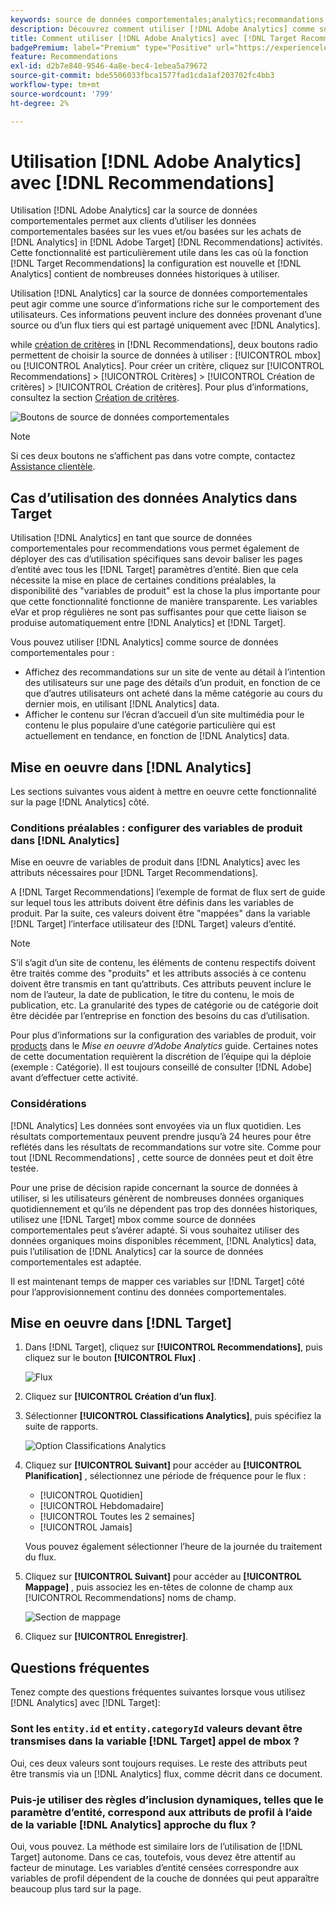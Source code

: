 ```yaml
---
keywords: source de données comportementales;analytics;recommandations;critères;variables de produits
description: Découvrez comment utiliser [!DNL Adobe Analytics] comme source de données comportementales pour utiliser les données comportementales basées sur les vues et/ou basées sur les achats de [!DNL Analytics] in [!DNL Target Recommendations].
title: Comment utiliser [!DNL Adobe Analytics] avec [!DNL Target Recommendations]?
badgePremium: label="Premium" type="Positive" url="https://experienceleague.adobe.com/docs/target/using/introduction/intro.html?lang=en#premium newtab=true" tooltip="See what's included in Target Premium."
feature: Recommendations
exl-id: d2b7e840-9546-4a8e-bec4-1ebea5a79672
source-git-commit: bde5506033fbca1577fad1cda1af203702fc4bb3
workflow-type: tm+mt
source-wordcount: '799'
ht-degree: 2%

---
```


# Utilisation [!DNL Adobe Analytics] avec [!DNL Recommendations]

Utilisation [!DNL Adobe Analytics] car la source de données comportementales permet aux clients d’utiliser les données comportementales basées sur les vues et/ou basées sur les achats de [!DNL Analytics] in [!DNL Adobe Target] [!DNL Recommendations] activités. Cette fonctionnalité est particulièrement utile dans les cas où la fonction [!DNL Target Recommendations] la configuration est nouvelle et [!DNL Analytics] contient de nombreuses données historiques à utiliser.

Utilisation [!DNL Analytics] car la source de données comportementales peut agir comme une source d’informations riche sur le comportement des utilisateurs. Ces informations peuvent inclure des données provenant d’une source ou d’un flux tiers qui est partagé uniquement avec [!DNL Analytics].

while [création de critères](/help/main/c-recommendations/c-algorithms/create-new-algorithm.md) in [!DNL Recommendations], deux boutons radio permettent de choisir la source de données à utiliser : [!UICONTROL mbox] ou [!UICONTROL Analytics]. Pour créer un critère, cliquez sur [!UICONTROL Recommendations] > [!UICONTROL Critères] > [!UICONTROL Création de critères] > [!UICONTROL Création de critères]. Pour plus dʼinformations, consultez la section [Création de critères](/help/main/c-recommendations/c-algorithms/create-new-algorithm.md).

![Boutons de source de données comportementales](assets/behavioral-data-source.png)

>[!NOTE]
>
>Si ces deux boutons ne s’affichent pas dans votre compte, contactez [Assistance clientèle](/help/main/cmp-resources-and-contact-information.md#reference_ACA3391A00EF467B87930A450050077C).

## Cas d’utilisation des données Analytics dans Target

Utilisation [!DNL Analytics] en tant que source de données comportementales pour recommendations vous permet également de déployer des cas d’utilisation spécifiques sans devoir baliser les pages d’entité avec tous les [!DNL Target] paramètres d’entité. Bien que cela nécessite la mise en place de certaines conditions préalables, la disponibilité des &quot;variables de produit&quot; est la chose la plus importante pour que cette fonctionnalité fonctionne de manière transparente. Les variables eVar et prop régulières ne sont pas suffisantes pour que cette liaison se produise automatiquement entre [!DNL Analytics] et [!DNL Target].

Vous pouvez utiliser [!DNL Analytics] comme source de données comportementales pour :

* Affichez des recommandations sur un site de vente au détail à l’intention des utilisateurs sur une page des détails d’un produit, en fonction de ce que d’autres utilisateurs ont acheté dans la même catégorie au cours du dernier mois, en utilisant [!DNL Analytics] data.
* Afficher le contenu sur l’écran d’accueil d’un site multimédia pour le contenu le plus populaire d’une catégorie particulière qui est actuellement en tendance, en fonction de [!DNL Analytics] data.

## Mise en oeuvre dans [!DNL Analytics]

Les sections suivantes vous aident à mettre en oeuvre cette fonctionnalité sur la page [!DNL Analytics] côté.

### Conditions préalables : configurer des variables de produit dans [!DNL Analytics]

Mise en oeuvre de variables de produit dans [!DNL Analytics] avec les attributs nécessaires pour [!DNL Target Recommendations].

A [!DNL Target Recommendations] l’exemple de format de flux sert de guide sur lequel tous les attributs doivent être définis dans les variables de produit. Par la suite, ces valeurs doivent être &quot;mappées&quot; dans la variable [!DNL Target] l’interface utilisateur des [!DNL Target] valeurs d’entité.

>[!NOTE]
>
>S’il s’agit d’un site de contenu, les éléments de contenu respectifs doivent être traités comme des &quot;produits&quot; et les attributs associés à ce contenu doivent être transmis en tant qu’attributs. Ces attributs peuvent inclure le nom de l’auteur, la date de publication, le titre du contenu, le mois de publication, etc. La granularité des types de catégorie ou de catégorie doit être décidée par l’entreprise en fonction des besoins du cas d’utilisation.

Pour plus d’informations sur la configuration des variables de produit, voir [products](https://experienceleague.adobe.com/docs/analytics/implementation/vars/page-vars/products.html) dans le *Mise en oeuvre d’Adobe Analytics* guide. Certaines notes de cette documentation requièrent la discrétion de l’équipe qui la déploie (exemple : Catégorie). Il est toujours conseillé de consulter [!DNL Adobe] avant d’effectuer cette activité.

### Considérations

[!DNL Analytics] Les données sont envoyées via un flux quotidien. Les résultats comportementaux peuvent prendre jusqu’à 24 heures pour être reflétés dans les résultats de recommandations sur votre site. Comme pour tout [!DNL Recommendations] , cette source de données peut et doit être testée.

Pour une prise de décision rapide concernant la source de données à utiliser, si les utilisateurs génèrent de nombreuses données organiques quotidiennement et qu’ils ne dépendent pas trop des données historiques, utilisez une [!DNL Target] mbox comme source de données comportementales peut s’avérer adapté. Si vous souhaitez utiliser des données organiques moins disponibles récemment, [!DNL Analytics] data, puis l’utilisation de [!DNL Analytics] car la source de données comportementales est adaptée.

Il est maintenant temps de mapper ces variables sur [!DNL Target] côté pour l’approvisionnement continu des données comportementales.

## Mise en oeuvre dans [!DNL Target]

1. Dans [!DNL Target], cliquez sur **[!UICONTROL Recommendations]**, puis cliquez sur le bouton **[!UICONTROL Flux]** .

   ![Flux](/help/main/c-recommendations/c-algorithms/assets/feeds-tab.png)

1. Cliquez sur **[!UICONTROL Création d’un flux]**.

1. Sélectionner **[!UICONTROL Classifications Analytics]**, puis spécifiez la suite de rapports.

   ![Option Classifications Analytics](/help/main/c-recommendations/c-algorithms/assets/analytics-classifications.png)

1. Cliquez sur **[!UICONTROL Suivant]** pour accéder au **[!UICONTROL Planification]** , sélectionnez une période de fréquence pour le flux :

   * [!UICONTROL Quotidien]
   * [!UICONTROL Hebdomadaire]
   * [!UICONTROL Toutes les 2 semaines]
   * [!UICONTROL Jamais]

   Vous pouvez également sélectionner l’heure de la journée du traitement du flux.

1. Cliquez sur **[!UICONTROL Suivant]** pour accéder au  **[!UICONTROL Mappage]** , puis associez les en-têtes de colonne de champ aux [!UICONTROL Recommendations] noms de champ.

   ![Section de mappage](/help/main/c-recommendations/c-algorithms/assets/mapping.png)

1. Cliquez sur **[!UICONTROL Enregistrer]**.

## Questions fréquentes

Tenez compte des questions fréquentes suivantes lorsque vous utilisez [!DNL Analytics] avec [!DNL Target]:

### Sont les `entity.id` et `entity.categoryId` valeurs devant être transmises dans la variable [!DNL Target] appel de mbox ?

Oui, ces deux valeurs sont toujours requises. Le reste des attributs peut être transmis via un [!DNL Analytics] flux, comme décrit dans ce document.

### Puis-je utiliser des règles d’inclusion dynamiques, telles que le paramètre d’entité, correspond aux attributs de profil à l’aide de la variable [!DNL Analytics] approche du flux ?

Oui, vous pouvez. La méthode est similaire lors de l’utilisation de [!DNL Target] autonome. Dans ce cas, toutefois, vous devez être attentif au facteur de minutage. Les variables d’entité censées correspondre aux variables de profil dépendent de la couche de données qui peut apparaître beaucoup plus tard sur la page.
